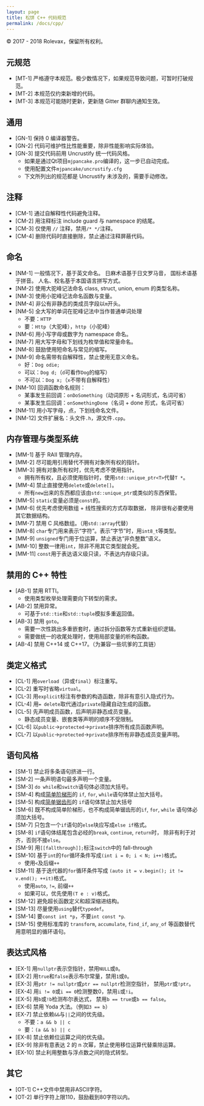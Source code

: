```yaml
---
layout: page
title: 松饼 C++ 代码规范
permalink: /docs/cpp/
---
```


© 2017 - 2018 Rolevax，保留所有权利。

## 元规范

- [MT-1] 严格遵守本规范。极少数情况下，如果规范导致问题，可暂时打破规范。
- [MT-2] 本规范仅约束新增的代码。
- [MT-3] 本规范可能随时更新，更新随 Gitter 群聊内通知生效。

## 通用

- [GN-1] 保持 0 编译器警告。
- [GN-2] 代码可维护性比性能重要，除非性能影响实际体验。
- [GN-3] 提交代码前用 Uncrustify 统一代码风格。
    - 如果是通过Qt项目`mjpancake.pro`编译的，这一步已自动完成。
    - 使用配置文件`mjpancake/uncrustify.cfg`
    - 下文所列出的规范都是 Uncrustify 未涉及的，需要手动修改。

## 注释

- [CM-1] 通过自解释性代码避免注释。
- [CM-2] 用注释标注 include guard 与 namespace 的结尾。
- [CM-3] 仅使用 `//` 注释，禁用`/* */`注释。
- [CM-4] 删除代码时直接删除，禁止通过注释屏蔽代码。

## 命名

- [NM-1] 一般情况下，基于英文命名。
         日麻术语基于日文罗马音，
         国标术语基于拼音。
         人名、校名基于本国语言拼写方式。
- [NM-2] 使用大驼峰记法命名 class, struct, union, enum 的类型名称。
- [NM-3] 使用小驼峰记法命名函数与变量。
- [NM-4] 非公有非静态的类成员字段以`m`开头。
- [NM-5] 全大写的单词在驼峰记法中当作普通单词处理
  - 不要：`HTTP`
  - 要：`Http`（大驼峰），`http`（小驼峰）
- [NM-6] 用小写字母或数字为 namespace 命名。
- [NM-7] 用大写字母和下划线为枚举值和常量命名。
- [NM-8] 鼓励使用短命名与常见的缩写。
- [NM-9] 命名需带有自解释性，禁止使用无意义命名。
    - 好：`Dog odie;`
    - 可以：`Dog d;`（`d`可看作`Dog`的缩写）
    - 不可以：`Dog x;`（`x`不带有自解释性）
- [NM-10] 回调函数命名规则：
  - 某事发生前回调：`onDoSomething`（动词原形 + 名词形式，名词可省）
  - 某事发生后回调：`onSomethingDone`（名词 + done 形式，名词可省）
- [NM-11] 用小写字母，点，下划线命名文件。
- [NM-12] 文件扩展名：头文件`.h`，源文件`.cpp`。

## 内存管理与类型系统

- [MM-1] 基于 RAII 管理内存。 
- [MM-2] 尽可能用引用替代不拥有对象所有权的指针。
- [MM-3] 拥有对象所有权时，优先考虑不使用指针。
    - 拥有所有权，且必须使用指针时，使用`std::unique_ptr<T>`代替`T *`。
- [MM-4] 禁止直接使用`delete`或`delete[]`。
    - 所有`new`出来的东西都应该由`std::unique_ptr`或类似的东西保管。
- [MM-5] `static`变量必须是`const`的。
- [MM-6] 优先考虑使用数组 + 线性搜索的方式存取数据，
         除非很有必要使用其它数据结构。
- [MM-7] 禁用 C 风格数组。（用`std::array`代替）
- [MM-8] `char`专门用来表示“字符”。表示“字节”时，用`int8_t`等类型。
- [MM-9] `unsigned`专门用于位运算，禁止表达“非负整数”语义。
- [MM-10] 整数一律用`int`，除非不用其它类型就会死。
- [MM-11] `const`用于表达语义级只读，不表达内存级只读。

## 禁用的 C++ 特性

- [AB-1] 禁用 RTTI。
    - 使用类型枚举处理需要向下转型的需求。
- [AB-2] 禁用异常。
    - 可基于`std::tie`和`std::tuple`模拟多重返回值。
- [AB-3] 禁用 `goto`。
    - 需要一次性跳出多重嵌套时，通过拆分函数等方式重新组织逻辑。
    - 需要做统一的收尾处理时，使用局部变量的析构函数。
- [AB-4] 禁用 C++14 或 C++17。（为兼容一些坑爹的工具链）

## 类定义格式

- [CL-1] 用`overload`（异或`final`）标注重写。
- [CL-2] 重写时省略`virtual`。
- [CL-3] 用`explicit`标注有参数的构造函数，除非有意引入隐式行为。
- [CL-4] 用`= delete`取代通过`private`隐藏自动生成的函数。
- [CL-5] 先声明成员函数，后声明非静态成员变量。
    - 静态成员变量、嵌套类等声明的顺序不受限制。
- [CL-6] 以`public`->`protected`->`private`排序所有成员函数声明。
- [CL-7] 以`public`->`protected`->`private`排序所有非静态成员变量声明。

## 语句风格

- [SM-1] 禁止将多条语句挤进一行。
- [SM-2] 一条声明语句最多声明一个变量。
- [SM-3] `do while`和`switch`语句体必须加大括号。
- [SM-4] 构成[简单阶梯形](/docs/cpp-note#stairs)的
         `if`, `for`, `while`语句体禁止加大括号。
- [SM-5] 构成[简单锯齿形](/docs/cpp-note#stairs)的
         `if`语句体禁止加大括号
- [SM-6] 既不构成简单阶梯形，也不构成简单锯齿形的`if`, `for`, `while`
         语句体必须加大括号。
- [SM-7] 只包含一个`if`语句的`else`块应写成`else if`格式。
- [SM-8] `if`语句体结尾包含必经的`break`, `continue`, `return`时，
         除非有利于对齐，否则不接`else`。
- [SM-9] 用`[[fallthrough]];`标注`switch`中的 fall-through
- [SM-10] 基于`int`的`for`循环条件写成`(int i = 0; i < N; i++)`格式。
    - 使用`<`及后缀`++`
- [SM-11] 基于迭代器的`for`循环条件写成
          `(auto it = v.begin(); it != v.end(); ++it)`格式。
    - 使用`auto`, `!=`, 前缀`++`
    - 如果可以，优先使用`(T e : v)`格式。
- [SM-12] 避免超长函数定义和超深缩进结构。
- [SM-13] 尽量使用`using`替代`typedef`。
- [SM-14] 要`const int *p`，不要`int const *p`.
- [SM-15] 使用标准库的
          `transform`, `accumulate`, `find_if`, `any_of`
          等函数替代用意明显的循环语句。

## 表达式风格

- [EX-1] 用`nullptr`表示空指针，禁用`NULL`或`0`。
- [EX-2] 用`true`和`false`表示布尔常量，禁用`1`或`0`。
- [EX-3] 用`ptr != nullptr`或`ptr == nullptr`检测空指针，
         禁用`ptr`或`!ptr`。
- [EX-4] 用`i != 0`或`i == 0`检测整数0，禁用`i`或`!i`。
- [EX-5] 用`b`或`!b`检测布尔表达式，
         禁用`b == true`或`b == false`。
- [EX-6] 禁用 Yoda 大法。（例如`3 == b`）
- [EX-7] 禁止依赖`&&`与`||`之间的优先级。
  - 不要：`a && b || c`
  - 要：`(a && b) || c`
- [EX-8] 禁止依赖位运算之间的优先级。
- [EX-9] 除非有意表达 2 的 n 次幂，禁止使用移位运算代替乘除运算。
- [EX-10] 禁止利用整数与浮点数之间的隐式转型。

## 其它

- [OT-1] C++文件中禁用非ASCII字符。
- [OT-2] 单行字符上限110，鼓励截到80字符以内。



